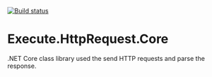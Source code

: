 [![Build status](https://ci.appveyor.com/api/projects/status/5ajw59l0adupkfl7?svg=true)](https://ci.appveyor.com/project/nstevens1040/execute-httprequest-core)  
# Execute.HttpRequest.Core
.NET Core class library used the send HTTP requests and parse the response.  
